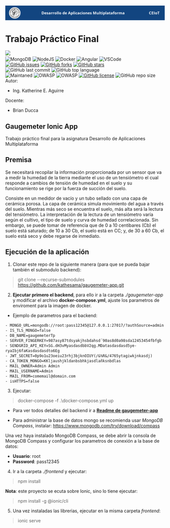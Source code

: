 ![header](assets/header.png)

# Trabajo Práctico Final
<link rel="stylesheet" href="https://use.fontawesome.com/releases/v5.15.2/css/all.css" integrity="sha384-vSIIfh2YWi9wW0r9iZe7RJPrKwp6bG+s9QZMoITbCckVJqGCCRhc+ccxNcdpHuYu" crossorigin="anonymous">

[<img src="https://img.shields.io/badge/Linkedin-kathesama-blue?style=for-the-badge&logo=linkedin">](https://www.linkedin.com/in/kathesama)
<br>
![MongoDB](https://img.shields.io/badge/MongoDB-4EA94B?style=for-the-badge&logo=mongodb&logoColor=white)
![NodeJS](https://img.shields.io/badge/Node.js-43853D?style=for-the-badge&logo=node.js&logoColor=white)
![Docker](https://img.shields.io/badge/Docker-blue?style=for-the-badge&logo=docker&logoColor=white)
![Angular](https://img.shields.io/badge/Angular-DD0031?style=for-the-badge&logo=angular&logoColor=white)
![VSCode](https://img.shields.io/badge/Made%20for-VSCode-1f425f.svg?style=for-the-badge)
<br>
[![GitHub issues](https://img.shields.io/github/issues/kathesama/gaugemeter-app?style=plastic)](https://github.com/kathesama/gaugemeter-app/issues)
[![GitHub forks](https://img.shields.io/github/forks/kathesama/gaugemeter-app?style=plastic)](https://github.com/kathesama/gaugemeter-app/network)
[![GitHub stars](https://img.shields.io/github/stars/kathesama/gaugemeter-app?style=plastic)](https://github.com/kathesama/gaugemeter-app/stargazers)
<br>
![GitHub last commit](https://img.shields.io/github/last-commit/kathesama/gaugemeter-app?color=red&style=plastic)
![GitHub top language](https://img.shields.io/github/languages/top/kathesama/gaugemeter-app?style=plastic)
<br>
![Maintaned](https://img.shields.io/badge/Maintained%3F-yes-green.svg?style=plastic)
![OWASP](https://img.shields.io/badge/OWASP%3F-yes-green.svg?style=plastic)
![OWASP](https://img.shields.io/badge/CleanCode%3F-yes-green.svg?style=plastic)
[![GitHub license](https://img.shields.io/github/license/kathesama/gaugemeter-app?style=plastic)](https://github.com/kathesama/gaugemeter-app/blob/main/LICENSE)
![GitHub repo size](https://img.shields.io/github/repo-size/kathesama/gaugemeter-app?style=plastic)
<br>
Autor:

* Ing. Katherine E. Aguirre

Docente:

* Brian Ducca

## Gaugemeter Ionic App
Trabajo práctico final para la asignatura Desarrollo de Aplicaciones Multiplataforma

## Premisa
Se necesitará recopilar la información proporcionada por un sensor que va a medir la
humedad de la tierra mediante el uso de un tensiómetro el cual responde a cambios de
tensión de humedad en el suelo y su funcionamiento se rige por la fuerza de succión del
suelo. 

Consiste en un medidor de vacío y un tubo sellado con una capa de cerámica porosa.
La capa de cerámica simula movimiento del agua a través del suelo. Mientras más seco se
encuentra el suelo, más alta será la lectura del tensiómetro. La interpretación de la lectura de un tensiómetro varía según el cultivo, el tipo de suelo y curva de humedad
correlacionada. Sin embargo, se puede tomar de referencia que de 0 a 10 centibares (Cb) el
suelo está saturado; de 10 a 30 Cb, el suelo está en CC; y, de 30 a 60 Cb, el suelo está
seco y debe regarse de inmediato.

## Ejecución de la aplicación
1. Clonar este repo de la siguiente manera (para que se pueda bajar también el submodulo backend):
> git clone --recurse-submodules https://github.com/kathesama/gaugemeter-app.git

2. **Ejecutar primero el backend**, para ello ir a la carpeta *./gaugemeter-app* y modificar el archivo **docker-compose.yml**, ajuste los parametros de enviroment para la imagen de docker.
* Ejemplo de parametros para el backend:<br>
```
- MONGO_URL=mongodb://root:pass12345@127.0.0.1:27017/?authSource=admin
- IS_TLS_MONGO=false
- DB_NAME=gaugemeterTp
- SERVER_FINGERKEY=987asy87tdsyakjhsbdahsd´90as8d0a98sda12453454fbfgb
- SENDGRID_API_KEY=SG.dH3vMyasdasdbbV2qg.MDatasdasdasd5ye-ryaIbj6faKasdasdasdto6Eg
- JWT_SECRET=0p9o1u23oeiu23rhj3bjknOIUY(/&%R&/4765ytagiwkjnkasdj)
- CA_TOKEN_MONGO=KKljaushjkldanbsbhkjasdlañksnbdlas
- MAIL_OWNER=Admin Admin
- MAIL_USERNAME=Admin
- MAIL_FROM=comemail@domain.com
- isHTTPS=false
```
3. Ejecutar:
> docker-compose -f .\docker-compose.yml up

* Para ver todos detalles del backend ir a **[Readme de gaugemeter-app](https://github.com/kathesama/gaugemeter_tp_bck/blob/main/README.md)**

* Para administrar la base de datos mongo se recomienda usar *MongoDB Compass*, instalar: https://www.mongodb.com/try/download/compass

Una vez haya instalado MongoDB Compass, se debe abrir la consola de MongoDB Compass y configurar los parametros de conexión a la base de datos:<br>
* **Usuario**: root
* **Password**: pass12345



4. Ir a la carpeta *./frontend* y ejecutar:<br>
> npm install

**Nota**: este proyecto se ecuta sobre Ionic, sino lo tiene ejecutar:
> npm install -g @ionic/cli

5. Una vez instaladas las librerias, ejecutar en la misma carpeta *frontend*:<br>
> ionic serve


